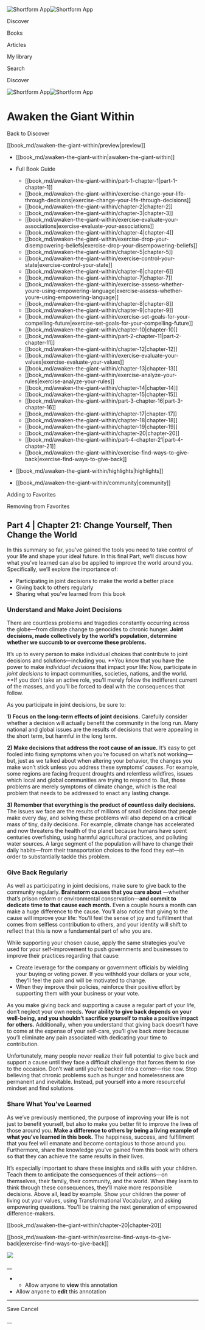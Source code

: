 ![Shortform App](/img/logo.36a2399e.svg)![Shortform App](/img/logo-dark.70c1b072.svg)

Discover

Books

Articles

My library

Search

Discover

![Shortform App](/img/logo.36a2399e.svg)![Shortform App](/img/logo-dark.70c1b072.svg)

# Awaken the Giant Within

Back to Discover

[[book_md/awaken-the-giant-within/preview|preview]]

  * [[book_md/awaken-the-giant-within|awaken-the-giant-within]]
  * Full Book Guide

    * [[book_md/awaken-the-giant-within/part-1-chapter-1|part-1-chapter-1]]
    * [[book_md/awaken-the-giant-within/exercise-change-your-life-through-decisions|exercise-change-your-life-through-decisions]]
    * [[book_md/awaken-the-giant-within/chapter-2|chapter-2]]
    * [[book_md/awaken-the-giant-within/chapter-3|chapter-3]]
    * [[book_md/awaken-the-giant-within/exercise-evaluate-your-associations|exercise-evaluate-your-associations]]
    * [[book_md/awaken-the-giant-within/chapter-4|chapter-4]]
    * [[book_md/awaken-the-giant-within/exercise-drop-your-disempowering-beliefs|exercise-drop-your-disempowering-beliefs]]
    * [[book_md/awaken-the-giant-within/chapter-5|chapter-5]]
    * [[book_md/awaken-the-giant-within/exercise-control-your-state|exercise-control-your-state]]
    * [[book_md/awaken-the-giant-within/chapter-6|chapter-6]]
    * [[book_md/awaken-the-giant-within/chapter-7|chapter-7]]
    * [[book_md/awaken-the-giant-within/exercise-assess-whether-youre-using-empowering-language|exercise-assess-whether-youre-using-empowering-language]]
    * [[book_md/awaken-the-giant-within/chapter-8|chapter-8]]
    * [[book_md/awaken-the-giant-within/chapter-9|chapter-9]]
    * [[book_md/awaken-the-giant-within/exercise-set-goals-for-your-compelling-future|exercise-set-goals-for-your-compelling-future]]
    * [[book_md/awaken-the-giant-within/chapter-10|chapter-10]]
    * [[book_md/awaken-the-giant-within/part-2-chapter-11|part-2-chapter-11]]
    * [[book_md/awaken-the-giant-within/chapter-12|chapter-12]]
    * [[book_md/awaken-the-giant-within/exercise-evaluate-your-values|exercise-evaluate-your-values]]
    * [[book_md/awaken-the-giant-within/chapter-13|chapter-13]]
    * [[book_md/awaken-the-giant-within/exercise-analyze-your-rules|exercise-analyze-your-rules]]
    * [[book_md/awaken-the-giant-within/chapter-14|chapter-14]]
    * [[book_md/awaken-the-giant-within/chapter-15|chapter-15]]
    * [[book_md/awaken-the-giant-within/part-3-chapter-16|part-3-chapter-16]]
    * [[book_md/awaken-the-giant-within/chapter-17|chapter-17]]
    * [[book_md/awaken-the-giant-within/chapter-18|chapter-18]]
    * [[book_md/awaken-the-giant-within/chapter-19|chapter-19]]
    * [[book_md/awaken-the-giant-within/chapter-20|chapter-20]]
    * [[book_md/awaken-the-giant-within/part-4-chapter-21|part-4-chapter-21]]
    * [[book_md/awaken-the-giant-within/exercise-find-ways-to-give-back|exercise-find-ways-to-give-back]]
  * [[book_md/awaken-the-giant-within/highlights|highlights]]
  * [[book_md/awaken-the-giant-within/community|community]]



Adding to Favorites 

Removing from Favorites 

## Part 4 | Chapter 21: Change Yourself, Then Change the World

In this summary so far, you’ve gained the tools you need to take control of your life and shape your ideal future. In this final Part, we’ll discuss how what you’ve learned can also be applied to improve the world around you. Specifically, we’ll explore the importance of:

  * Participating in joint decisions to make the world a better place
  * Giving back to others regularly
  * Sharing what you’ve learned from this book



### Understand and Make Joint Decisions

There are countless problems and tragedies constantly occurring across the globe—from climate change to genocides to chronic hunger. **Joint decisions, made collectively by the world’s population, determine whether we succumb to or overcome these problems.**

It’s up to every person to make individual choices that contribute to joint decisions and solutions—including you. **You know that you have the power to make _individual decisions_ that impact _your_ life: Now, participate in _joint decisions_ to impact communities, societies, nations, and the world. **If you don’t take an active role, you’ll merely follow the indifferent current of the masses, and you’ll be forced to deal with the consequences that follow.

As you participate in joint decisions, be sure to:

**1) Focus on the long-term effects of joint decisions.** Carefully consider whether a decision will actually benefit the community in the long run. Many national and global issues are the results of decisions that were appealing in the short term, but harmful in the long term.

**2) Make decisions that address the root cause of an issue.** It’s easy to get fooled into fixing symptoms when you’re focused on what’s not working—but, just as we talked about when altering your behavior, the changes you make won’t stick unless you address these symptoms’ _causes_. For example, some regions are facing frequent droughts and relentless wildfires, issues which local and global communities are trying to respond to. But, those problems are merely symptoms of climate change, which is the real problem that needs to be addressed to enact any lasting change.

**3) Remember that everything is the product of countless daily decisions.** The issues we face are the results of millions of small decisions that people make every day, and solving these problems will also depend on a critical mass of tiny, daily decisions. For example, climate change has accelerated and now threatens the health of the planet because humans have spent centuries overfishing, using harmful agricultural practices, and polluting water sources. A large segment of the population will have to change their daily habits—from their transportation choices to the food they eat—in order to substantially tackle this problem.

### Give Back Regularly

As well as participating in joint decisions, make sure to give back to the community regularly. **Brainstorm causes that you care about** —whether that’s prison reform or environmental conservation—**and commit to dedicate time to that cause each month.** Even a couple hours a month can make a huge difference to the cause. You’ll also notice that giving to the cause will improve your life: You’ll feel the sense of joy and fulfillment that comes from selfless contribution to others, and your identity will shift to reflect that this is now a fundamental part of who you are.

While supporting your chosen cause, apply the same strategies you’ve used for your self-improvement to push governments and businesses to improve their practices regarding that cause:

  * Create leverage for the company or government officials by wielding your buying or voting power. If you withhold your dollars or your vote, they’ll feel the pain and will be motivated to change. 
  * When they improve their policies, reinforce their positive effort by supporting them with your business or your vote.



As you make giving back and supporting a cause a regular part of your life, don’t neglect your own needs. **Your ability to give back depends on your well-being, and you shouldn’t sacrifice yourself to make a positive impact for others.** Additionally, when you understand that giving back doesn’t have to come at the expense of your self-care, you’ll give back _more_ because you’ll eliminate any pain associated with dedicating your time to contribution.

Unfortunately, many people never realize their full potential to give back and support a cause until they face a difficult challenge that forces them to rise to the occasion. Don’t wait until you’re backed into a corner—rise now. Stop believing that chronic problems such as hunger and homelessness are permanent and inevitable. Instead, put yourself into a more resourceful mindset and find solutions.

### Share What You’ve Learned

As we’ve previously mentioned, the purpose of improving your life is not just to benefit yourself, but also to make you better fit to improve the lives of those around you. **Make a difference to others by being a living example of what you’ve learned in this book.** The happiness, success, and fulfillment that you feel will emanate and become contagious to those around you. Furthermore, share the knowledge you’ve gained from this book with others so that they can achieve the same results in their lives.

It’s especially important to share these insights and skills with your children. Teach them to anticipate the consequences of their actions—on themselves, their family, their community, and the world. When they learn to think through these consequences, they’ll make more responsible decisions. Above all, lead by example. Show your children the power of living out your values, using Transformational Vocabulary, and asking empowering questions. You’ll be training the next generation of empowered difference-makers.

[[book_md/awaken-the-giant-within/chapter-20|chapter-20]]

[[book_md/awaken-the-giant-within/exercise-find-ways-to-give-back|exercise-find-ways-to-give-back]]

![](https://bat.bing.com/action/0?ti=56018282&Ver=2&mid=c63fd9d6-fcb5-49db-aef4-78804d3d3016&sid=201ffde0635411ee902411d77b750559&vid=20202bf0635411ee9ac03f2e618b0b9f&vids=0&msclkid=N&pi=0&lg=en-US&sw=800&sh=600&sc=24&nwd=1&tl=Shortform%20%7C%20Book&p=https%3A%2F%2Fwww.shortform.com%2Fapp%2Fbook%2Fawaken-the-giant-within%2Fpart-4-chapter-21&r=&lt=284&evt=pageLoad&sv=1&rn=748876)

__

  *   * Allow anyone to **view** this annotation
  * Allow anyone to **edit** this annotation



* * *

Save Cancel

__



